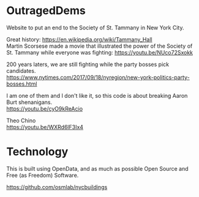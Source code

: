 # OutragedDems
Website to put an end to the Society of St. Tammany in New York City.

Great history: https://en.wikipedia.org/wiki/Tammany_Hall<BR>
Martin Scorsese made a movie that illustrated the power of the Society of St. Tammany while everyone was fighting: https://youtu.be/NUco72Sxokk

200 years laters, we are still fighting while the party bosses pick candidates.<BR> 
https://www.nytimes.com/2017/09/18/nyregion/new-york-politics-party-bosses.html

I am one of them and I don't like it, so this code is about breaking Aaron Burt shenanigans.<BR>
https://youtu.be/cyO9kReAcio

Theo Chino<BR>
https://youtu.be/WXRd6lF3Ix4<BR>

# Technology

This is built using OpenData, and as much as possible Open Source and Free (as Freedom) Software.

https://github.com/osmlab/nycbuildings

